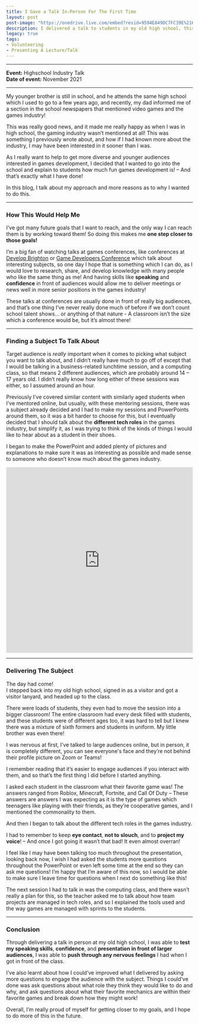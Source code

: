 ```yaml
---
title: I Gave a Talk In-Person For The First Time
layout: post
post-image: "https://onedrive.live.com/embed?resid=9594E849DC7FC39E%2161113&authkey=%21AGWtsehg1oHqZg4&width=1920&height=1634"
description: I delivered a talk to students in my old high school, this was my first time talking in front of a large audience in person, as up to this point, a lot of the stuff I had done was online due to covid!
legacy: true
tags:
- Volunteering
- Presenting A Lecture/Talk
---
```


---

**Event:** Highschool Industry Talk  
**Date of event:** November 2021

---

My younger brother is still in school, and he attends the same high school which I used to go to a few years ago, and recently, my dad informed me of a section in the school newspapers that mentioned video games and the games industry!

This was really good news, and it made me really happy as when I was in high school, the gaming industry wasn’t mentioned at all! This was something I previously wrote about, and how if I had known more about the industry, I may have been interested in it sooner than I was.

As I really want to help to get more diverse and younger audiences interested in games development, I decided that I wanted to go into the school and explain to students how much fun games development is! – And that’s exactly what I have done!

In this blog, I talk about my approach and more reasons as to why I wanted to do this.

---

### How This Would Help Me

I’ve got many future goals that I want to reach, and the only way I can reach them is by working toward them! So doing this makes me **one step closer to those goals!**

I’m a big fan of watching talks at games conferences, like conferences at [Develop Brighton](https://www.developconference.com/) or [Game Developers Conference](https://gdconf.com/) which talk about interesting subjects, so one day I hope that is something which I can do, as I would love to research, share, and develop knowledge with many people who like the same thing as me! And having skills like **speaking** and **confidence** in front of audiences would allow me to deliver meetings or news well in more senior positions in the games industry!

These talks at conferences are usually done in front of really big audiences, and that’s one thing I’ve never really done much of before if we don’t count school talent shows… or anything of that nature - A classroom isn’t the size which a conference would be, but it’s almost there!

---

### Finding a Subject To Talk About

Target audience is *really* important when it comes to picking what subject you want to talk about, and I didn’t really have much to go off of except that I would be talking in a business-related lunchtime session, and a computing class, so that means 2 different audiences, which are probably around 14 – 17 years old. I didn’t really know how long either of these sessions was either, so I assumed around an hour.

Previously I’ve covered similar content with similarly aged students when I’ve mentored online, but usually, with these mentoring sessions, there was a subject already decided and I had to make my sessions and PowerPoints around them, so it was a bit harder to choose for this, but I eventually decided that I should talk about the **different tech roles** in the games industry, but simplify it, as I was trying to think of the kinds of things I would like to hear about as a student in their shoes.

I began to make the PowerPoint and added plenty of pictures and explanations to make sure it was as interesting as possible and made sense to someone who doesn’t know much about the games industry.
<iframe src="https://onedrive.live.com/embed?cid=9594E849DC7FC39E&amp;resid=9594E849DC7FC39E%2156794&amp;authkey=AJv09X9s28c8CPU&amp;em=2&amp;wdAr=1.7777777777777777" width="100%" height="500px" frameborder="0">This is an embedded <a target="_blank" href="https://office.com">Microsoft Office</a> presentation, powered by <a target="_blank" href="https://office.com/webapps">Office</a>.</iframe>

---

### Delivering The Subject

The day had come!  
I stepped back into my old high school, signed in as a visitor and got a visitor lanyard, and headed up to the class.

There were loads of students, they even had to move the session into a bigger classroom! The entire classroom had every desk filled with students, and these students were of different ages too, it was hard to tell but I knew there was a mixture of sixth formers and students in uniform. My little brother was even there!

I was nervous at first, I’ve talked to large audiences online, but in person, it is completely different, you can see everyone's face and they’re not behind their profile picture on Zoom or Teams!

I remember reading that it’s easier to engage audiences if you interact with them, and so that’s the first thing I did before I started anything.

I asked each student in the classroom what their favorite game was! The answers ranged from Roblox, Minecraft, Fortnite, and Call Of Duty – These answers are answers I was expecting as it is the type of games which teenagers like playing with their friends, as they’re cooperative games, and I mentioned the commonality to them.

And then I began to talk about the different tech roles in the games industry.

I had to remember to keep **eye contact**, **not to slouch**, and to **project my voice**! – And once I got going it wasn’t that bad! It even almost overran!

I feel like I may have been talking too much throughout the presentation, looking back now, I wish I had asked the students more questions throughout the PowerPoint or even left some time at the end so they can ask me questions! I’m happy that I’m aware of this now, so I would be able to make sure I leave time for questions when I next do something like this!

The next session I had to talk in was the computing class, and there wasn’t really a plan for this, so the teacher asked me to talk about how team projects are managed in tech roles, and so I explained the tools used and the way games are managed with sprints to the students.

---

### Conclusion

Through delivering a talk in person at my old high school, I was able to **test my speaking skills**, **confidence**, and **presentation in front of larger audiences**, I was able to **push through any nervous feelings** I had when I got in front of the class.

I’ve also learnt about how I could’ve improved what I delivered by asking more questions to engage the audience with the subject. Things I could’ve done was ask questions about what role they think they would like to do and why, and ask questions about what their favorite mechanics are within their favorite games and break down how they might work!

Overall, I’m really proud of myself for getting closer to my goals, and I hope to do more of this in the future.